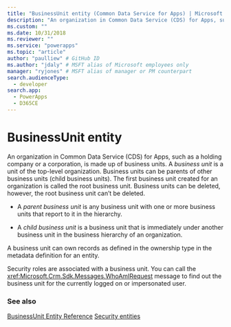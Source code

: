 ```yaml
---
title: "BusinessUnit entity (Common Data Service for Apps) | Microsoft Docs" # Intent and product brand in a unique string of 43-59 chars including spaces
description: "An organization in Common Data Service (CDS) for Apps, such as a holding company or a corporation, is made up of business units." # 115-145 characters including spaces. This abstract displays in the search result.
ms.custom: ""
ms.date: 10/31/2018
ms.reviewer: ""
ms.service: "powerapps"
ms.topic: "article"
author: "paulliew" # GitHub ID
ms.author: "jdaly" # MSFT alias of Microsoft employees only
manager: "ryjones" # MSFT alias of manager or PM counterpart
search.audienceType: 
  - developer
search.app: 
  - PowerApps
  - D365CE
---
```

# BusinessUnit entity

An organization in Common Data Service (CDS) for Apps, such as a holding company or a corporation, is made up of business units. A *business unit* is a unit of the top-level organization. Business units can be parents of other business units (child business units). The first business unit created for an organization is called the root business unit. Business units can be deleted, however, the root business unit can’t be deleted.  
  
- A *parent business unit* is any business unit with one or more business units that report to it in the hierarchy.  
  
- A *child business unit* is a business unit that is immediately under another business unit in the business hierarchy of an organization.  
  
 A business unit can own records as defined in the ownership type in the metadata definition for an entity. 
  
 Security roles are associated with a business unit. You can call the <xref:Microsoft.Crm.Sdk.Messages.WhoAmIRequest> message to find out the business unit for the currently logged on or impersonated user.

### See also

[BusinessUnit Entity Reference](reference/entities/businessunit.md)
[Security entities](security-model.md)